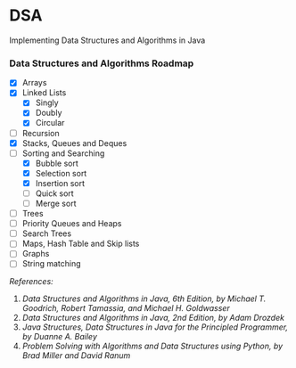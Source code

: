 # DSA
Implementing Data Structures and Algorithms in Java

### Data Structures and Algorithms Roadmap
- [x] Arrays
- [x] Linked Lists
    - [x] Singly
    - [x] Doubly
    - [x] Circular
- [ ] Recursion    
- [x] Stacks, Queues and Deques
- [ ] Sorting and Searching
    - [x] Bubble sort
    - [x] Selection sort
    - [x] Insertion sort
    - [ ] Quick sort
    - [ ] Merge sort
- [ ] Trees
- [ ] Priority Queues and Heaps
- [ ] Search Trees
- [ ] Maps, Hash Table and Skip lists
- [ ] Graphs
- [ ] String matching

*References:*
1. *Data Structures and Algorithms in Java, 6th Edition, by Michael T. Goodrich, 
Robert Tamassia, and Michael H. Goldwasser*
2. *Data Structures and Algorithms in Java, 2nd Edition, by Adam Drozdek*
3. *Java Structures, Data Structures in Java for the Principled Programmer, by Duanne A. Bailey*
4. *Problem Solving with Algorithms and Data Structures using Python, by Brad Miller and David Ranum*
